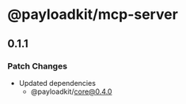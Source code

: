 # @payloadkit/mcp-server

## 0.1.1

### Patch Changes

- Updated dependencies
  - @payloadkit/core@0.4.0
